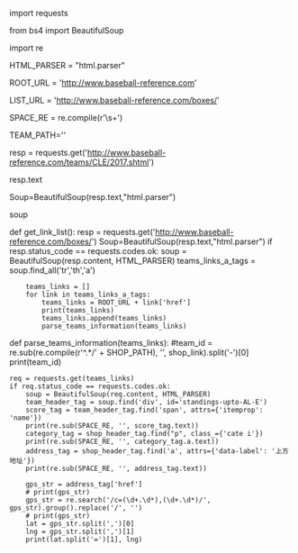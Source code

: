import requests

from bs4 import BeautifulSoup

import re

HTML_PARSER = "html.parser"

ROOT_URL = 'http://www.baseball-reference.com'

LIST_URL = 'http://www.baseball-reference.com/boxes/'

SPACE_RE = re.compile(r'\s+')


TEAM_PATH=''

resp = requests.get('http://www.baseball-reference.com/teams/CLE/2017.shtml')

resp.text


Soup=BeautifulSoup(resp.text,"html.parser")

soup


def get_link_list():
    resp = requests.get('http://www.baseball-reference.com/boxes/')
    Soup=BeautifulSoup(resp.text,"html.parser")
    if resp.status_code == requests.codes.ok:
        soup = BeautifulSoup(resp.content, HTML_PARSER)
        teams_links_a_tags = soup.find_all('tr','th','a')

        teams_links = []
        for link in teams_links_a_tags:
            teams_links = ROOT_URL + link['href']
            print(teams_links)
            teams_links.append(teams_links)
            parse_teams_information(teams_links)
            
            
def parse_teams_information(teams_links):
    #team_id = re.sub(re.compile(r'^.*/' + SHOP_PATH), '', shop_link).split('-')[0]
    print(team_id)

    req = requests.get(teams_links)
    if req.status_code == requests.codes.ok:
        soup = BeautifulSoup(req.content, HTML_PARSER)
        team_header_tag = soup.find('div', id='standings-upto-AL-E')
        score_tag = team_header_tag.find('span', attrs={'itemprop': 'name'})
        print(re.sub(SPACE_RE, '', score_tag.text))
        category_tag = shop_header_tag.find("p", class_={'cate i'})
        print(re.sub(SPACE_RE, '', category_tag.a.text))
        address_tag = shop_header_tag.find('a', attrs={'data-label': '上方地址'})
        print(re.sub(SPACE_RE, '', address_tag.text))

        gps_str = address_tag['href']
        # print(gps_str)
        gps_str = re.search('/c=(\d+.\d*),(\d+.\d*)/', gps_str).group().replace('/', '')
        # print(gps_str)
        lat = gps_str.split(',')[0]
        lng = gps_str.split(',')[1]
        print(lat.split('=')[1], lng)
